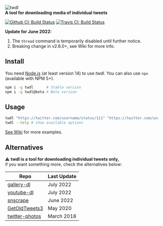 ![twdl](https://user-images.githubusercontent.com/486818/50049631-7ff38300-00fa-11e9-91e9-8403da26613f.png)  
**A tool for downloading media of individual tweets**

[![Github CI: Build Status](https://github.com/dogancelik/twdl/actions/workflows/nodejs.yml/badge.svg)](https://github.com/dogancelik/twdl/actions/workflows/nodejs.yml)
[![Travis CI: Build Status](https://travis-ci.com/dogancelik/twdl.svg?branch=master)](https://travis-ci.com/dogancelik/twdl)

**Update for June 2022:**
1. The `thread` command is temporarily disabled until further notice.
2. Breaking change in v2.6.0+, see Wiki for more info.

## Install

You need [Node.js](https://nodejs.org/en/) (at least version 14) to use *twdl*.
You can also use `npx` (available with NPM 5+).

```sh
npm i -g twdl      # Stable version
npm i -g twdl@beta # Beta version
```

## Usage

```sh
twdl "https://twitter.com/username/status/111" "https://twitter.com/username/status/222"
twdl --help # show available options
```

[See Wiki](https://github.com/dogancelik/twdl/wiki) for more examples.

## Alternatives

⚠ **twdl is a tool for downloading individual tweets only,**  
if you want something more, check the alternatives below:

| Repo | Last Update |
| --- | --- |
| [gallery-dl](https://github.com/mikf/gallery-dl) | July 2022 |
| [youtube-dl](https://github.com/ytdl-org/youtube-dl) | July 2022 |
| [snscrape](https://github.com/JustAnotherArchivist/snscrape/) | June 2022 |
| [GetOldTweets3](https://github.com/Mottl/GetOldTweets3/) | May 2020 |
| [twitter-photos](https://github.com/shichao-an/twitter-photos) | March 2018 |

